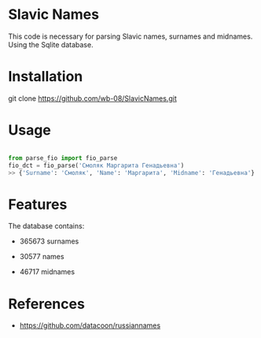 # Slavic Names
This code is necessary for parsing  Slavic names, surnames and midnames. Using the Sqlite database. 

# Installation

git clone https://github.com/wb-08/SlavicNames.git

# Usage


```python

from parse_fio import fio_parse
fio_dct = fio_parse('Смоляк Маргарита Генадьевна')
>> {'Surname': 'Смоляк', 'Name': 'Маргарита', 'Midname': 'Генадьевна'}
```


# Features

The database contains:

* 365673 surnames

* 30577 names

* 46717 midnames

# References

* https://github.com/datacoon/russiannames


